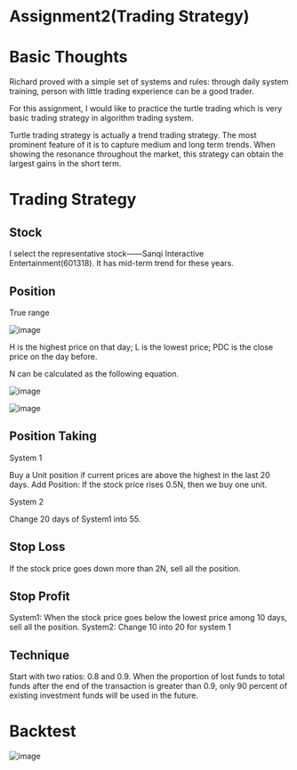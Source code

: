 # Assignment2(Trading Strategy)
Basic Thoughts
==
Richard proved with a simple set of systems and rules: through daily system training, person with little trading experience can be a good trader.

For this assignment, I would like to practice the turtle trading which is very basic trading strategy in algorithm trading system.

Turtle trading strategy is actually a trend trading strategy. The most prominent feature of it is to capture medium and long term trends. When showing the resonance throughout the market, this strategy can obtain the largest gains in the short term.

Trading Strategy
==
Stock
-
I select the representative stock——Sanqi Interactive Entertainment(601318). It has mid-term trend for these years.

Position
-
True range

![image](https://user-images.githubusercontent.com/80868998/118040635-61b21000-b3a4-11eb-8b59-454676df514b.png)

H is the highest price on that day; L is the lowest price; PDC is the close price on the day before. 

N can be calculated as the following equation.

![image](https://user-images.githubusercontent.com/80868998/118040916-c2414d00-b3a4-11eb-971d-bf03c6bff93b.png)

![image](https://user-images.githubusercontent.com/80868998/118040940-c9685b00-b3a4-11eb-813b-9b35711bd0cf.png)

Position Taking
-
System 1

Buy a Unit position if current prices are above the highest in the last 20 days.
Add Position: If the stock price rises 0.5N, then we buy one unit.

System 2

Change 20 days of System1 into 55.

Stop Loss
-
If the stock price goes down more than 2N, sell all the position.

Stop Profit
-
System1: When the stock price goes below the lowest price among 10 days, sell all the position.
System2: Change 10 into 20 for system 1

Technique
-
Start with two ratios: 0.8 and 0.9. When the proportion of lost funds to total funds after the end of the transaction is greater than 0.9, only 90 percent of existing investment funds will be used in the future.

Backtest
==
![image](https://user-images.githubusercontent.com/80868998/118041742-c28e1800-b3a5-11eb-924d-0611cef5d656.png)
